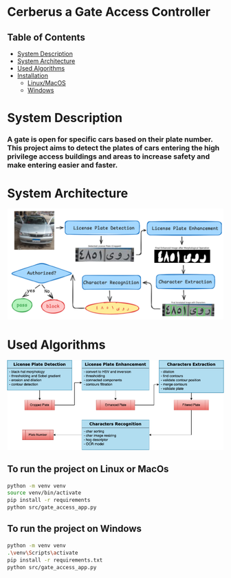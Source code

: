 # Cerberus a Gate Access Controller

## Table of Contents

- [System Description](#about)
- [System Architecture](#system-architecture)
- [Used Algorithms](#used-algorithms)
- [Installation](#installation)
  - [Linux/MacOS](#to-run-the-project-on-linux-or-macos)
  - [Windows](#to-run-the-project-on-windows)

# System Description

<h3>A gate is open for specific cars based on their plate number. This
project aims to detect the plates of cars entering the high privilege
access buildings and areas to increase safety and make entering
easier and faster.
</h3>

# System Architecture

![Alt text](assets/light.png)

# Used Algorithms

![Alt text](assets/diagram_dark.png)

## To run the project on Linux or MacOs

```bash
python -m venv venv
source venv/bin/activate
pip install -r requirements
python src/gate_access_app.py
```

## To run the project on Windows

```bash
python -m venv venv
.\venv\Scripts\activate
pip install -r requirements.txt
python src/gate_access_app.py
```
